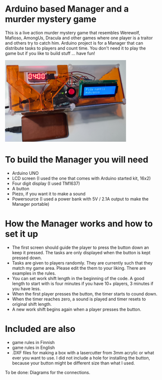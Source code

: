# Arduino based Manager and a murder mystery game
This is a live action murder mystery game that resembles Werewolf, Mafioso, AmongUs, Dracula and other games where one player is a traitor and others try to catch him. Arduino project is for a Manager that can distribute tasks to players and count time. You don't need it to play the game but if you like to build stuff ... have fun!

<img src="https://github.com/hautakan/ManagerAndGame/blob/main/TheManager-malli.png?raw=true" width="400">

# To build the Manager you will need
- Arduino UNO
- LCD screen (I used the one that comes with Arduino started kit, 16x2)
- Four digit display (I used TM1637)
- A button
- Piezo, if you want it to make a sound
- Powersource (I used a power bank with 5V / 2.1A output to make the Manager portable)

# How the Manager works and how to set it up
- The first screen should guide the player to press the button down an keep it pressed. The tasks are only displayed when the button is kept pressed down.
- Tasks are given to players randomly. They are currently such that they match my game area. Please edit the them to your liking. There are examples in the rules.
- You can set work shift length in the beginning of the code. A good length to start with is four minutes if you have 10+ players, 3 minutes if you have less.
- When the first player presses the button, the timer starts to cound down. 
- When the timer reaches zero, a sound is played and timer resets to original shift length. 
- A new work shift begins again when a player presses the button.

# Included are also
- game rules in Finnish
- game rules in English
- .DXF files for making a box with a lasercutter from 3mm acrylic or what ever you want to use. I did not include a hole for installing the button, because your button might be different size than what I used. 

To be done:
Diagrams for the connections. 
